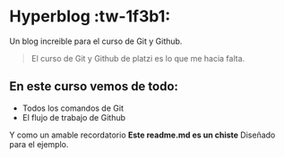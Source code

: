 # Hyperblog :tw-1f3b1:
Un blog increible para el curso de Git y Github.
>El curso de Git y Github de platzi es lo que me hacia falta.

## En este curso vemos de todo:
- Todos los comandos de Git
- El flujo de trabajo de Github

Y como un amable recordatorio **Este readme.md es un chiste** Diseñado para el ejemplo.